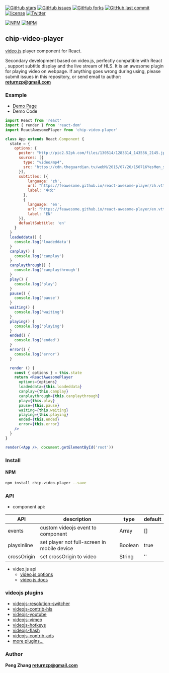 [![GitHub stars](https://img.shields.io/github/stars/feawesome/react-awesome-player.svg?style=flat-square)](https://github.com/feawesome/react-awesome-player/stargazers)
[![GitHub issues](https://img.shields.io/github/issues/feawesome/react-awesome-player.svg?style=flat-square)](https://github.com/feawesome/react-awesome-player/issues)
[![GitHub forks](https://img.shields.io/github/forks/feawesome/react-awesome-player.svg?style=flat-square)](https://github.com/feawesome/react-awesome-player/network)
[![GitHub last commit](https://img.shields.io/github/last-commit/google/skia.svg?style=flat-square)](https://github.com/feawesome/react-awesome-player)
[![license](https://img.shields.io/github/license/mashape/apistatus.svg?style=flat-square)](https://github.com/feawesome/react-awesome-player)
[![Twitter](https://img.shields.io/twitter/url/https/github.com/feawesome/react-awesome-player.svg?style=flat-square)](https://twitter.com/intent/tweet?url=https://github.com/feawesome/react-awesome-player)

[![NPM](https://nodei.co/npm/react-awesome-player.png?downloads=true&downloadRank=true&stars=true)](https://nodei.co/npm/react-awesome-player/)
[![NPM](https://nodei.co/npm-dl/react-awesome-player.png?months=9&height=3)](https://nodei.co/npm/react-awesome-player/)


## chip-video-player

[video.js](https://github.com/videojs/video.js) player component for React.

Secondary development based on video.js, perfectly compatible with React , support subtitle display and the live stream of HLS. It is an awesome plugin for playing video on webpage.
If anything goes wrong during using, please submit issues in this repository, or send email to author: **returnzp@gmail.com**

### Example

* [Demo Page](https://feawesome.github.io/react-awesome-player)
* Demo Code
```jsx
import React from 'react'
import { render } from 'react-dom'
import ReactAwesomePlayer from 'chip-video-player'

class App extends React.Component {
  state = {
    options: {
      poster: "http://pic2.52pk.com/files/130514/1283314_143556_2145.jpg",
      sources: [{
        type: "video/mp4",
        src: "https://cdn.theguardian.tv/webM/2015/07/20/150716YesMen_synd_768k_vp8.webm"
      }],
      subtitles: [{
          language: 'zh',
          url: "https://feawesome.github.io/react-awesome-player/zh.vtt",
          label: "中文"
        },
        {
          language: 'en',
          url: "https://feawesome.github.io/react-awesome-player/en.vtt",
          label: "EN"
      }],
      defaultSubtitle: 'en'
    }
  }
  loadeddata() {
    console.log('loadeddata')
  }
  canplay() {
    console.log('canplay')
  }
  canplaythrough() {
    console.log('canplaythrough')
  }
  play() {
    console.log('play')
  }
  pause() {
    console.log('pause')
  }
  waiting() {
    console.log('waiting')
  }
  playing() {
    console.log('playing')
  }
  ended() {
    console.log('ended')
  }
  error() {
    console.log('error')
  }

  render () {
    const { options } = this.state
    return <ReactAwesomePlayer
      options={options}
      loadeddata={this.loadeddata}
      canplay={this.canplay}
      canplaythrough={this.canplaythrough}
      play={this.play}
      pause={this.pause}
      waiting={this.waiting}
      playing={this.playing}
      ended={this.ended}
      error={this.error}
    />
  }
}

render(<App />, document.getElementById('root'))

```


### Install
#### NPM

``` bash
npm install chip-video-player --save
```


### API
- component api:

| API | description | type | default |
| -   | -           | -    | -       |
| events   | custom videojs event to component | Array | [] |
| playsInline   | set player not full-screen in mobile device | Boolean | true |
| crossOrigin   | set crossOrigin to video | String | '' |

- video.js api
  * [video.js options](http://docs.videojs.com/tutorial-options.html)
  * [video.js docs](http://docs.videojs.com/)

### videojs plugins

- [videojs-resolution-switcher](https://github.com/kmoskwiak/videojs-resolution-switcher)
- [videojs-contrib-hls](https://github.com/videojs/videojs-contrib-hls)
- [videojs-youtube](https://github.com/videojs/videojs-youtube)
- [videojs-vimeo](https://github.com/videojs/videojs-vimeo)
- [videojs-hotkeys](https://github.com/ctd1500/videojs-hotkeys)
- [videojs-flash](https://github.com/videojs/videojs-flash)
- [videojs-contrib-ads](https://github.com/videojs/videojs-contrib-ads)
- [more plugins...](https://github.com/search?o=desc&q=videojs+plugin&s=stars&type=Repositories&utf8=%E2%9C%93)


### Author
**Peng Zhang**
**returnzp@gmail.com**
